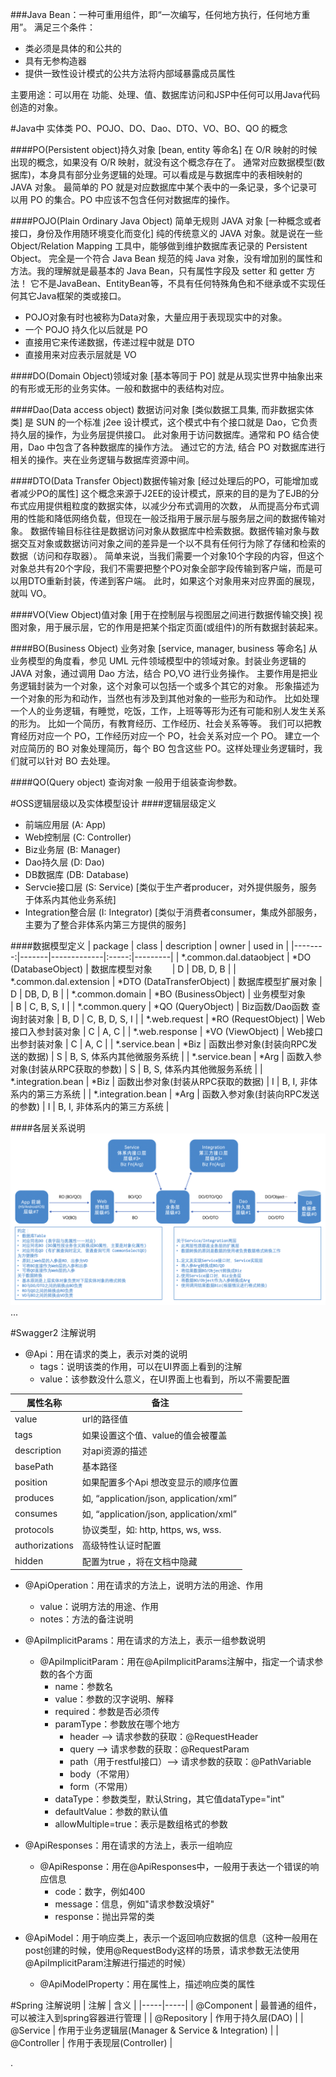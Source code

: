 ###Java Bean：一种可重用组件，即“一次编写，任何地方执行，任何地方重用”。
满足三个条件：
 - 类必须是具体的和公共的
 - 具有无参构造器
 - 提供一致性设计模式的公共方法将内部域暴露成员属性

主要用途：可以用在 功能、处理、值、数据库访问和JSP中任何可以用Java代码创造的对象。
 
#Java中 实体类 PO、POJO、DO、Dao、DTO、VO、BO、QO 的概念

####PO(Persistent object)持久对象 [bean, entity 等命名]
在 O/R 映射的时候出现的概念，如果没有 O/R 映射，就没有这个概念存在了。
通常对应数据模型(数据库)，本身具有部分业务逻辑的处理。可以看成是与数据库中的表相映射的 JAVA 对象。
最简单的 PO 就是对应数据库中某个表中的一条记录，多个记录可以用 PO 的集合。PO 中应该不包含任何对数据库的操作。

####POJO(Plain Ordinary Java Object) 简单无规则 JAVA 对象 [一种概念或者接口，身份及作用随环境变化而变化]
纯的传统意义的 JAVA 对象。就是说在一些 Object/Relation Mapping 工具中，能够做到维护数据库表记录的 Persistent Object。
完全是一个符合 Java Bean 规范的纯 Java 对象，没有增加别的属性和方法。我的理解就是最基本的 Java Bean，只有属性字段及 setter 和 getter 方法！
它不是JavaBean、EntityBean等，不具有任何特殊角色和不继承或不实现任何其它Java框架的类或接口。
 - POJO对象有时也被称为Data对象，大量应用于表现现实中的对象。 
 - 一个 POJO 持久化以后就是 PO
 - 直接用它来传递数据，传递过程中就是 DTO
 - 直接用来对应表示层就是 VO

####DO(Domain Object)领域对象 [基本等同于 PO]
就是从现实世界中抽象出来的有形或无形的业务实体。一般和数据中的表结构对应。

####Dao(Data access object) 数据访问对象 [类似数据工具集, 而非数据实体类]
是 SUN 的一个标准 j2ee 设计模式，这个模式中有个接口就是 Dao，它负责持久层的操作，为业务层提供接口。
此对象用于访问数据库。通常和 PO 结合使用，Dao 中包含了各种数据库的操作方法。
通过它的方法, 结合 PO 对数据库进行相关的操作。夹在业务逻辑与数据库资源中间。

####DTO(Data Transfer Object)数据传输对象 [经过处理后的PO，可能增加或者减少PO的属性]
这个概念来源于J2EE的设计模式，原来的目的是为了EJB的分布式应用提供粗粒度的数据实体，以减少分布式调用的次数，
从而提高分布式调用的性能和降低网络负载，但现在一般泛指用于展示层与服务层之间的数据传输对象。
数据传输目标往往是数据访问对象从数据库中检索数据。数据传输对象与数据交互对象或数据访问对象之间的差异是一个以不具有任何行为除了存储和检索的数据（访问和存取器）。
简单来说，当我们需要一个对象10个字段的内容，但这个对象总共有20个字段，我们不需要把整个PO对象全部字段传输到客户端，而是可以用DTO重新封装，传递到客户端。
此时，如果这个对象用来对应界面的展现，就叫 VO。

####VO(View Object)值对象 [用于在控制层与视图层之间进行数据传输交换]
视图对象，用于展示层，它的作用是把某个指定页面(或组件)的所有数据封装起来。

####BO(Business Object) 业务对象 [service, manager, business 等命名]
从业务模型的角度看，参见 UML 元件领域模型中的领域对象。封装业务逻辑的 JAVA 对象，通过调用 Dao 方法，结合 PO,VO 进行业务操作。
主要作用是把业务逻辑封装为一个对象，这个对象可以包括一个或多个其它的对象。
形象描述为一个对象的形为和动作，当然也有涉及到其他对象的一些形为和动作。
比如处理一个人的业务逻辑，有睡觉，吃饭，工作，上班等等形为还有可能和别人发生关系的形为。
比如一个简历，有教育经历、工作经历、社会关系等等。 我们可以把教育经历对应一个 PO，工作经历对应一个 PO，社会关系对应一个 PO。
建立一个对应简历的 BO 对象处理简历，每个 BO 包含这些 PO。这样处理业务逻辑时，我们就可以针对 BO 去处理。

####QO(Query object) 查询对象 
一般用于组装查询参数。



#OSS逻辑层级以及实体模型设计
####逻辑层级定义
 - 前端应用层 (A: App)
 - Web控制层 (C: Controller)
 - Biz业务层 (B: Manager)
 - Dao持久层 (D: Dao)
 - DB数据库 (DB: Database)
 - Servcie接口层 (S: Service) [类似于生产者producer，对外提供服务，服务于体系内其他业务系统]
 - Integration整合层 (I: Integrator) [类似于消费者consumer，集成外部服务，主要为了整合非体系内第三方提供的服务]

####数据模型定义
| package | class | description | owner | used in |
|--------:|-------|-------------|:-----:|---------|
| *.common.dal.dataobject | *DO (DatabaseObject)      | 数据库模型对象　　 | D | DB, D, B |
| *.common.dal.extension  | *DTO (DataTransferObject) | 数据库模型扩展对象 | D | DB, D, B |
| *.common.domain         | *BO (BusinessObject)      | 业务模型对象　　　 | B | C, B, S, I |
| *.common.query          | *QO (QueryObject)         | Biz函数/Dao函数 查询封装对象 | B, D | C, B, D, S, I |
| *.web.request           | *RO (RequestObject)       | Web接口入参封装对象 | C | A, C |
| *.web.response          | *VO (ViewObject)          | Web接口出参封装对象 | C | A, C |
| *.service.bean          | *Biz | 函数出参对象(封装向RPC发送的数据) | S | B, S, 体系内其他微服务系统 |
| *.service.bean          | *Arg | 函数入参对象(封装从RPC获取的参数) | S | B, S, 体系内其他微服务系统 |
| *.integration.bean      | *Biz | 函数出参对象(封装从RPC获取的数据) | I | B, I, 非体系内的第三方系统 |
| *.integration.bean      | *Arg | 函数入参对象(封装向RPC发送的参数) | I | B, I, 非体系内的第三方系统 |

####各层关系说明
![实体类及其与框架层级的关系](Bean.png)
...


#Swagger2 注解说明
- @Api：用在请求的类上，表示对类的说明
  - tags：说明该类的作用，可以在UI界面上看到的注解
  - value：该参数没什么意义，在UI界面上也看到，所以不需要配置

| 属性名称 | 备注 |
|-----|-----|
| value | url的路径值 |
| tags | 如果设置这个值、value的值会被覆盖 |
| description | 对api资源的描述 |
| basePath | 基本路径 |
| position | 如果配置多个Api 想改变显示的顺序位置 |
| produces | 如, “application/json, application/xml” |
| consumes | 如, “application/json, application/xml” |
| protocols | 协议类型，如: http, https, ws, wss. |
| authorizations | 高级特性认证时配置 |
| hidden | 配置为true ，将在文档中隐藏 |

- @ApiOperation：用在请求的方法上，说明方法的用途、作用
  - value：说明方法的用途、作用
  - notes：方法的备注说明

- @ApiImplicitParams：用在请求的方法上，表示一组参数说明
  - @ApiImplicitParam：用在@ApiImplicitParams注解中，指定一个请求参数的各个方面
    - name：参数名
    - value：参数的汉字说明、解释
    - required：参数是否必须传
    - paramType：参数放在哪个地方
      - header --> 请求参数的获取：@RequestHeader
      - query --> 请求参数的获取：@RequestParam
      - path（用于restful接口）--> 请求参数的获取：@PathVariable
      - body（不常用）
      - form（不常用）    
    - dataType：参数类型，默认String，其它值dataType="int"
    - defaultValue：参数的默认值
    - allowMultiple=true：表示是数组格式的参数

- @ApiResponses：用在请求的方法上，表示一组响应
  - @ApiResponse：用在@ApiResponses中，一般用于表达一个错误的响应信息
    - code：数字，例如400
    - message：信息，例如"请求参数没填好"
    - response：抛出异常的类

- @ApiModel：用于响应类上，表示一个返回响应数据的信息（这种一般用在post创建的时候，使用@RequestBody这样的场景，请求参数无法使用@ApiImplicitParam注解进行描述的时候）
  - @ApiModelProperty：用在属性上，描述响应类的属性


#Spring 注解说明
| 注解 | 含义 |
|-----|-----|
| @Component | 最普通的组件，可以被注入到spring容器进行管理 |
| @Repository | 作用于持久层(DAO) |
| @Service | 作用于业务逻辑层(Manager & Service & Integration) |
| @Controller | 作用于表现层(Controller) |


.